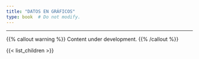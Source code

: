 ```yaml
---
title: "DATOS EN GRÁFICOS"
type: book  # Do not modify.
---
```


---

{{% callout warning %}}
Content under development.
{{% /callout %}}

{{< list_children >}}
